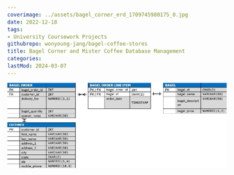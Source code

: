 ```yaml
---
coverimage: ../assets/bagel_corner_erd_1709745980175_0.jpg
date: 2022-12-18
tags:
- University Coursework Projects
githubrepo: wonyoung-jang/bagel-coffee-stores
title: Bagel Corner and Mister Coffee Database Management
categories:
lastMod: 2024-03-07
---
```

![bagel_corner_ERD.jpg](/assets/bagel_corner_erd_1709745980175_0.jpg)
